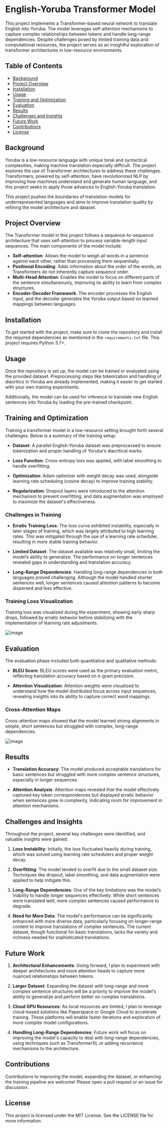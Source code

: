 # English-Yoruba Transformer Model

This project implements a Transformer-based neural network to translate English into Yoruba. The model leverages self-attention mechanisms to capture complex relationships between tokens and handle long-range dependencies. Despite challenges posed by limited training data and computational resources, the project serves as an insightful exploration of transformer architectures in low-resource environments.

## Table of Contents
- [Background](#background)
- [Project Overview](#project-overview)
- [Installation](#installation)
- [Usage](#usage)
- [Training and Optimization](#training-and-optimization)
- [Evaluation](#evaluation)
- [Results](#results)
- [Challenges and Insights](#challenges-and-insights)
- [Future Work](#future-work)
- [Contributions](#contributions)
- [License](#license)

## Background

Yoruba is a low-resource language with unique tonal and syntactical complexities, making machine translation especially difficult. The project explores the use of Transformer architectures to address these challenges. Transformers, powered by self-attention, have revolutionized NLP by improving how machines understand and generate human language, and this project seeks to apply those advances to English-Yoruba translation.

This project pushes the boundaries of translation models for underrepresented languages and aims to improve translation quality by refining the model architecture and dataset.

## Project Overview

The Transformer model in this project follows a sequence-to-sequence architecture that uses self-attention to process variable-length input sequences. The main components of the model include:

- **Self-attention**: Allows the model to weigh all words in a sentence against each other, rather than processing them sequentially.
- **Positional Encoding**: Adds information about the order of the words, as Transformers do not inherently capture sequence order.
- **Multi-Head Attention**: Enables the model to focus on different parts of the sentence simultaneously, improving its ability to learn from complex structures.
- **Encoder-Decoder Framework**: The encoder processes the English input, and the decoder generates the Yoruba output based on learned mappings between languages.

## Installation

To get started with the project, make sure to clone the repository and install the required dependencies as mentioned in the `requirements.txt` file. This project requires Python 3.7+.

## Usage

Once the repository is set up, the model can be trained or evaluated using the provided dataset. Preprocessing steps like tokenization and handling of diacritics in Yoruba are already implemented, making it easier to get started with your own training experiments.

Additionally, the model can be used for inference to translate new English sentences into Yoruba by loading the pre-trained checkpoint.

## Training and Optimization

Training a transformer model in a low-resource setting brought forth several challenges. Below is a summary of the training setup:

- **Dataset**: A parallel English-Yoruba dataset was preprocessed to ensure tokenization and proper handling of Yoruba's diacritical marks.
  
- **Loss Function**: Cross-entropy loss was applied, with label smoothing to handle overfitting.
  
- **Optimization**: Adam optimizer with weight decay was used, alongside learning rate scheduling (cosine decay) to improve training stability.

- **Regularization**: Dropout layers were introduced to the attention mechanism to prevent overfitting, and data augmentation was employed to maximize the dataset's effectiveness.

### Challenges in Training

- **Erratic Training Loss**: The loss curve exhibited instability, especially in later stages of training, which was largely attributed to high learning rates. This was mitigated through the use of a learning rate scheduler, resulting in more stable training behavior.
  
- **Limited Dataset**: The dataset available was relatively small, limiting the model’s ability to generalize. The performance on longer sentences revealed gaps in understanding and translation accuracy.

- **Long-Range Dependencies**: Handling long-range dependencies in both languages proved challenging. Although the model handled shorter sentences well, longer sentences caused attention patterns to become dispersed and less effective.

### Training Loss Visualization

Training loss was visualized during the experiment, showing early sharp drops, followed by erratic behavior before stabilizing with the implementation of learning rate adjustments.

![image](https://github.com/user-attachments/assets/7232891f-15cf-47f5-99fc-9317eff30169)


## Evaluation

The evaluation phase included both quantitative and qualitative methods:

- **BLEU Score**: BLEU scores were used as the primary evaluation metric, reflecting translation accuracy based on n-gram precision.
  
- **Attention Visualization**: Attention weights were visualized to understand how the model distributed focus across input sequences, revealing insights into its ability to capture correct word mappings.

### Cross-Attention Maps

Cross-attention maps showed that the model learned strong alignments in simple, short sentences but struggled with complex, long-range dependencies.

![image](https://github.com/user-attachments/assets/b7673607-799b-4545-a8d0-0d003a39ae23)


## Results

- **Translation Accuracy**: The model produced acceptable translations for basic sentences but struggled with more complex sentence structures, especially in longer sequences.

- **Attention Analysis**: Attention maps revealed that the model effectively captured key token correspondences but displayed erratic behavior when sentences grew in complexity, indicating room for improvement in attention mechanisms.

## Challenges and Insights

Throughout the project, several key challenges were identified, and valuable insights were gained:

1. **Loss Instability**: Initially, the loss fluctuated heavily during training, which was solved using learning rate schedulers and proper weight decay.
   
2. **Overfitting**: The model tended to overfit due to the small dataset size. Techniques like dropout, label smoothing, and data augmentation were applied to help mitigate this.

3. **Long-Range Dependencies**: One of the key limitations was the model’s inability to handle longer sequences effectively. While short sentences were translated well, more complex sentences caused performance to degrade.

4. **Need for More Data**: The model's performance can be significantly enhanced with more diverse data, particularly focusing on longer-range content to improve translations of complex sentences. The current dataset, though functional for basic translations, lacks the variety and richness needed for sophisticated translations.

## Future Work

1. **Architectural Enhancements**: Going forward, I plan to experiment with deeper architectures and more attention heads to capture more nuanced relationships between tokens.
  
2. **Larger Dataset**: Expanding the dataset with long-range and more complex sentence structures will be a priority to improve the model's ability to generalize and perform better on complex translations.

3. **Cloud GPU Resources**: As local resources are limited, I plan to leverage cloud-based solutions like Paperspace or Google Cloud to accelerate training. These platforms will enable faster iterations and exploration of more complex model configurations.

4. **Handling Long-Range Dependencies**: Future work will focus on improving the model's capacity to deal with long-range dependencies, using techniques such as TransformerXL or adding recurrence mechanisms to the architecture.

## Contributions

Contributions to improving the model, expanding the dataset, or enhancing the training pipeline are welcome! Please open a pull request or an issue for discussion.

## License

This project is licensed under the MIT License. See the LICENSE file for more information.
